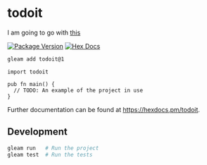 # todoit

I am going to go with [this](https://bit.ly/48YvlLL)

[![Package Version](https://img.shields.io/hexpm/v/todoit)](https://hex.pm/packages/todoit)
[![Hex Docs](https://img.shields.io/badge/hex-docs-ffaff3)](https://hexdocs.pm/todoit/)

```sh
gleam add todoit@1
```
```gleam
import todoit

pub fn main() {
  // TODO: An example of the project in use
}
```

Further documentation can be found at <https://hexdocs.pm/todoit>.

## Development

```sh
gleam run   # Run the project
gleam test  # Run the tests
```
